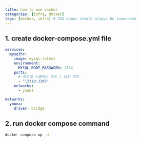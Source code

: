 ```yaml
---
title: how to use docker
categories: [infra, docker]
tags: [docker, infra] # TAG names should always be lowercase
---
```


## 1. create docker-compose.yml file 

```yaml
services:
  mysqlhr:
    image: mysql:latest
    environment:
      MYSQL_ROOT_PASSWORD: 1234
    ports:
      # 외부에 노출되는 포트 / 내부 포트
      - "13310:3306"
    networks:
      - youna

networks:
  youna:
    driver: bridge
```

## 2. run docker compose command

```bash
docker compose up -d
```